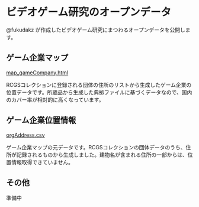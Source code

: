 # ビデオゲーム研究のオープンデータ
@fukudakz が作成したビデオゲーム研究にまつわるオープンデータを公開します。

## ゲーム企業マップ
[map_gameCompany.html](https://github.com/fukudakz/gameopendata/raw/main/map_gameCompany.html)

RCGSコレクションに登録される団体の住所のリストから生成したゲーム企業の位置データです。所蔵品から生成した典拠ファイルに基づくデータなので、国内のカバー率が相対的に高くなっています。

## ゲーム企業位置情報
[orgAddress.csv](https://github.com/fukudakz/gameopendata/raw/main/OrgAddress.csv)

ゲーム企業マップの元データです。RCGSコレクションの団体データのうち、住所が記録されるものから生成しました。建物名が含まれる住所の一部からは、位置情報取得できていません。

## その他
準備中
